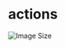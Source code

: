 # actions

![Image Size](https://img.shields.io/endpoint?url=https://raw.githubusercontent.com/AnastaZIuk/actions/badges/packages/nabla-shader-compiler-nsc/image-badge.json)

